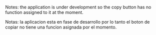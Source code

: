 Notes:
the application is under development so the copy button has no function assigned to it at the moment.

Notas:
la aplicacion esta en fase de desarrollo por lo tanto el boton de copiar no tiene una funcion asignada por el momento.

